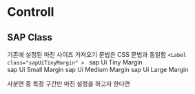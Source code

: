 # Controll

## SAP Class

기존에 설정된 마진 사이즈 가져오기
문법은 CSS 문법과 동일함
`<Label class="sapUiTinyMargin" > `
sap Ui Tiny Margin   
sap Ui Small Margin
sap Ui Medium Margin
sap Ui Large Margin

사분면 중 특정 구간만 마진 설정을 하고자 한다면
<Label class="sapUiTinyMarginEnd" > 